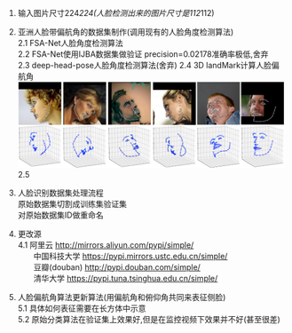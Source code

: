 1. 输入图片尺寸224*224(人脸检测出来的图片尺寸是112*112)  
2. 亚洲人脸带偏航角的数据集制作(调用现有的人脸角度检测算法)  
2.1 FSA-Net人脸角度检测算法  
2.2 FSA-Net使用IJBA数据集做验证 precision=0.02178准确率极低,舍弃  
2.3 deep-head-pose人脸角度检测算法(舍弃) 
2.4 3D landMark计算人脸偏航角  
    ![](image/3dLandMark.png)  
2.5 
3. 人脸识别数据集处理流程  
原始数据集切割成训练集验证集  
对原始数据集ID做重命名

4. 更改源  
4.1 阿里云 http://mirrors.aliyun.com/pypi/simple/  
  中国科技大学 https://pypi.mirrors.ustc.edu.cn/simple/   
  豆瓣(douban) http://pypi.douban.com/simple/    
  清华大学 https://pypi.tuna.tsinghua.edu.cn/simple/   

5. 人脸偏航角算法更新算法(用偏航角和俯仰角共同来表征侧脸)  
5.1 具体如何表征需要在长方体中示意  
5.2 原始分类算法在验证集上效果好,但是在监控视频下效果并不好(甚至很差)  